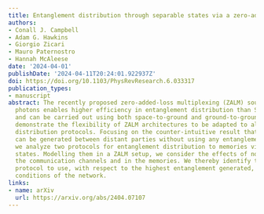 ```yaml
---
title: Entanglement distribution through separable states via a zero-added-loss photon multiplexing inspired protocol
authors:
- Conall J. Campbell
- Adam G. Hawkins
- Giorgio Zicari
- Mauro Paternostro
- Hannah McAleese
date: '2024-04-01'
publishDate: '2024-04-11T20:24:01.922937Z'
doi: https://doi.org/10.1103/PhysRevResearch.6.033317
publication_types:
- manuscript
abstract: The recently proposed zero-added-loss multiplexing (ZALM) source of entangled
  photons enables higher efficiency in entanglement distribution than SPDC sources
  and can be carried out using both space-to-ground and ground-to-ground links. We
  demonstrate the flexibility of ZALM architectures to be adapted to alternative entanglement
  distribution protocols. Focusing on the counter-intuitive result that entanglement
  can be generated between distant parties without using any entanglement as a resource,
  we analyze two protocols for entanglement distribution to memories via separable
  states. Modelling them in a ZALM setup, we consider the effects of noise both in
  the communication channels and in the memories. We thereby identify the optimal
  protocol to use, with respect to the highest entanglement generated, given the noise
  conditions of the network.
links:
- name: arXiv
  url: https://arxiv.org/abs/2404.07107
---
```

